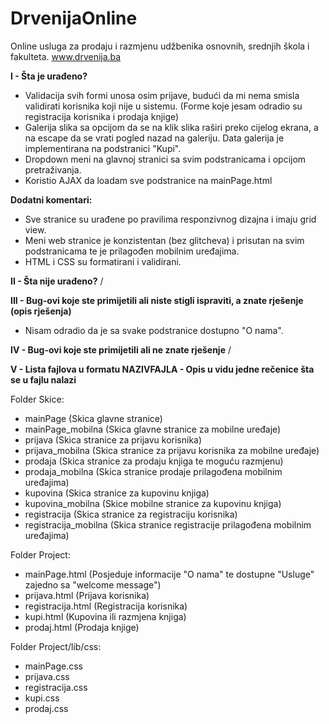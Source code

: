 # DrvenijaOnline
Online usluga za prodaju i razmjenu udžbenika osnovnih, srednjih škola i fakulteta.
www.drvenija.ba

**I  - Šta je urađeno?**

  * Validacija svih formi unosa osim prijave, budući da mi nema smisla
    validirati korisnika koji nije u sistemu. (Forme koje jesam odradio su registracija korisnika i prodaja knjige)
  * Galerija slika sa opcijom da se na klik slika raširi preko cijelog ekrana, a na escape da se vrati pogled nazad na galeriju. Data galerija je implementirana na podstranici "Kupi".
  * Dropdown meni na glavnoj stranici sa svim podstranicama i opcijom pretraživanja.
  * Koristio AJAX da loadam sve podstranice na mainPage.html
  
**Dodatni komentari:**
  * Sve stranice su urađene po pravilima responzivnog dizajna i imaju grid view.
  * Meni web stranice je konzistentan (bez glitcheva) i prisutan na svim podstranicama te je prilagođen mobilnim uređajima.
  * HTML i CSS su formatirani i validirani.

**II  - Šta nije urađeno?**
/

**III - Bug-ovi koje ste primijetili ali niste stigli ispraviti, a znate rješenje (opis rješenja)**
  * Nisam odradio da je sa svake podstranice dostupno "O nama".

**IV  - Bug-ovi koje ste primijetili ali ne znate rješenje**
/

**V  - Lista fajlova u formatu NAZIVFAJLA - Opis u vidu jedne rečenice šta se u fajlu nalazi**

Folder Skice:
  * mainPage (Skica glavne stranice)
  * mainPage_mobilna (Skica glavne stranice za mobilne uređaje)
  * prijava (Skica stranice za prijavu korisnika)
  * prijava_mobilna (Skica stranice za prijavu korisnika za mobilne uređaje)
  * prodaja (Skica stranice za prodaju knjiga te moguću razmjenu)
  * prodaja_mobilna (Skica stranice prodaje prilagođena mobilnim uređajima)
  * kupovina (Skica stranice za kupovinu knjiga)
  * kupovina_mobilna (Skice mobilne stranice za kupovinu knjiga)
  * registracija (Skica stranice za registraciju korisnika)
  * registracija_mobilna (Skica stranice registracije prilagođena mobilnim uređajima)

Folder Project:
  * mainPage.html (Posjeduje informacije "O nama" te dostupne "Usluge" zajedno sa "welcome message")
  * prijava.html (Prijava korisnika)
  * registracija.html (Registracija korisnika)
  * kupi.html (Kupovina ili razmjena knjiga)
  * prodaj.html (Prodaja knjige)
 
Folder Project/lib/css:
  * mainPage.css
  * prijava.css
  * registracija.css
  * kupi.css
  * prodaj.css

